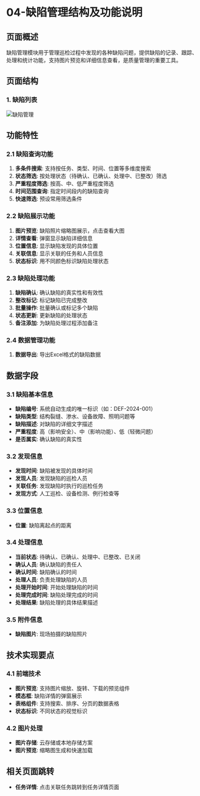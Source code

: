 # 04-缺陷管理结构及功能说明

## 页面概述
缺陷管理模块用于管理巡检过程中发现的各种缺陷问题，提供缺陷的记录、跟踪、处理和统计功能，支持图片预览和详细信息查看，是质量管理的重要工具。

## 页面结构

### 1. 缺陷列表
![缺陷管理](../线框图/缺陷管理.png)

## 功能特性

### 2.1 缺陷查询功能
1. **多条件搜索**: 支持按任务、类型、时间、位置等多维度搜索
2. **状态筛选**: 按处理状态（待确认、已确认、处理中、已整改）筛选
3. **严重程度筛选**: 按高、中、低严重程度筛选
4. **时间范围查询**: 指定时间段内的缺陷查询
5. **快速筛选**: 预设常用筛选条件

### 2.2 缺陷展示功能
1. **图片预览**: 缺陷照片缩略图展示，点击查看大图
2. **详情查看**: 弹窗显示缺陷详细信息
3. **位置信息**: 显示缺陷发现的具体位置
4. **关联信息**: 显示关联的任务和人员信息
5. **状态标识**: 用不同颜色标识缺陷处理状态

### 2.3 缺陷处理功能
1. **缺陷确认**: 确认缺陷的真实性和有效性
2. **整改标记**: 标记缺陷已完成整改
3. **批量操作**: 批量确认或标记多个缺陷
4. **状态更新**: 更新缺陷的处理状态
5. **备注添加**: 为缺陷处理过程添加备注

### 2.4 数据管理功能
1. **数据导出**: 导出Excel格式的缺陷数据

## 数据字段

### 3.1 缺陷基本信息
- **缺陷编号**: 系统自动生成的唯一标识（如：DEF-2024-001）
- **缺陷类型**: 结构裂缝、渗水、设备故障、照明问题等
- **缺陷描述**: 对缺陷的详细文字描述
- **严重程度**: 高（影响安全）、中（影响功能）、低（轻微问题）
- **是否属实**: 确认缺陷的真实性

### 3.2 发现信息
- **发现时间**: 缺陷被发现的具体时间
- **发现人员**: 发现缺陷的巡检人员
- **关联任务**: 发现缺陷时执行的巡检任务
- **发现方式**: 人工巡检、设备检测、例行检查等

### 3.3 位置信息
- **位置**: 缺陷离起点的距离

### 3.4 处理信息
- **当前状态**: 待确认、已确认、处理中、已整改、已关闭
- **确认人员**: 确认缺陷的责任人
- **确认时间**: 缺陷确认的时间
- **处理人员**: 负责处理缺陷的人员
- **处理开始时间**: 开始处理缺陷的时间
- **处理完成时间**: 缺陷处理完成的时间
- **处理结果**: 缺陷处理的具体结果描述

### 3.5 附件信息
- **缺陷图片**: 现场拍摄的缺陷照片

## 技术实现要点

### 4.1 前端技术
- **图片预览**: 支持图片缩放、旋转、下载的预览组件
- **模态框**: 缺陷详情的弹窗展示
- **表格组件**: 支持搜索、排序、分页的数据表格
- **状态标识**: 不同状态的视觉标识

### 4.2 图片处理
- **图片存储**: 云存储或本地存储方案
- **图片预览**: 缩略图生成和快速加载

## 相关页面跳转
- **任务详情**: 点击关联任务跳转到任务详情页面